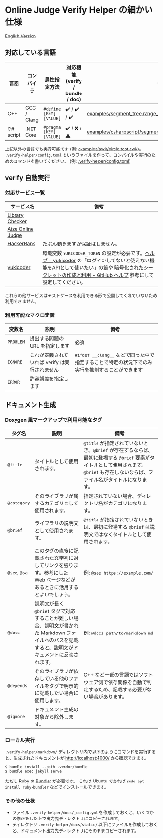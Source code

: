 # Online Judge Verify Helper の細かい仕様

[English Version](https://kmyk.github.io/online-judge-verify-helper/document.html)

## 対応している言語

| 言語 | コンパイラ | 属性指定方法 | 対応機能 (verify / bundle / doc) | 例 |
|---|---|---|---|---|
| C++ | GCC / Clang | `#define [KEY] [VALUE]` | :heavy_check_mark: / :heavy_check_mark: / :heavy_check_mark: | [examples/segment_tree.range_sum_query.test.cpp](https://github.com/kmyk/online-judge-verify-helper/blob/master/examples/segment_tree.range_sum_query.test.cpp) |
| C# script | .NET Core | `#pragma [KEY] [VALUE]` | :heavy_check_mark: / :x: / :warning: | [examples/csharpscript/segment_tree.range_sum_query.test.csx](https://github.com/kmyk/online-judge-verify-helper/blob/master/examples/csharpscript/segment_tree.range_sum_query.test.csx) |

上記以外の言語でも実行可能です (例: [examples/awk/circle.test.awk](https://github.com/kmyk/online-judge-verify-helper/blob/master/examples/awk/circle.test.awk))。 `.verify-helper/config.toml` というファイルを作って、コンパイルや実行のためのコマンドを書いてください。 (例: [.verify-helper/config.toml](https://github.com/kmyk/online-judge-verify-helper/blob/master/.verify-helper/config.toml))


## verify 自動実行

### 対応サービス一覧

|サービス名|備考|
|---|---|
| [Library Checker](https://judge.yosupo.jp/) | |
| [Aizu Online Judge](https://onlinejudge.u-aizu.ac.jp/home) | |
| [HackerRank](https://www.hackerrank.com/) | たぶん動きますが保証はしません。 |
| [yukicoder](https://yukicoder.me) | 環境変数 `YUKICODER_TOKEN` の設定が必要です。[ヘルプ - yukicoder](https://yukicoder.me/help) の「ログインしてないと使えない機能をAPIとして使いたい」の節や [暗号化されたシークレットの作成と利用 - GitHub ヘルプ](https://help.github.com/ja/actions/configuring-and-managing-workflows/creating-and-storing-encrypted-secrets#creating-encrypted-secrets) 参考にして設定してください。 |

これらの他サービスはテストケースを利用できる形で公開してくれていないため利用できません。

### 利用可能なマクロ定義

|変数名|説明|備考|
|---|---|---|
| `PROBLEM` | 提出する問題の URL を指定します | 必須 |
| `IGNORE` | これが定義されていれば verify は実行されません | `#ifdef __clang__` などで囲った中で指定することで特定の状況下でのみ実行を抑制することができます |
| `ERROR` | 許容誤差を指定します | |

## ドキュメント生成

### Doxygen 風マークアップで利用可能なタグ

|タグ名|説明|備考|
|---|---|---|
| `@title` | タイトルとして使用されます。 | `@title` が指定されていないとき、`@brief` が存在するならば、最初に登場する `@brief` 要素がタイトルとして使用されます。`@brief` も存在しないならば、ファイル名がタイトルになります。 |
| `@category` | そのライブラリが属するカテゴリとして使用されます。 | 指定されていない場合、ディレクトリ名がカテゴリになります。 |
| `@brief` | ライブラリの説明文として使用されます。 | `@title` が指定されていないときは、最初に登場する `@brief` は説明文ではなくタイトルとして使用されます。 |
| `@see`, `@sa` | このタグの直後に記載された文字列に対してリンクを張ります。参考にした Web ページなどがあるときに活用するとよいでしょう。 | 例: `@see https://example.com/` |
| `@docs` | 説明文が長く `@brief` タグで対応することが難しい場合、説明文が書かれた Markdown ファイルへのパスを記載すると、説明文がドキュメントに反映されます。 | 例: `@docs path/to/markdown.md` |
| `@depends` | そのライブラリが依存している他のファイルをタグで明示的に記載したい場合に使用します。 | C++ など一部の言語ではソフトウェア側で依存関係を自動で判定するため、記載する必要がない場合があります。 |
| `@ignore` | ドキュメント生成の対象から除外します。 |  |

### ローカル実行

`.verify-helper/markdown/` ディレクトリ内で以下のようにコマンドを実行すると、生成されたドキュメントが <http://localhost:4000/> から確認できます。

``` console
$ bundle install --path .vendor/bundle
$ bundle exec jekyll serve
```

ただし Ruby の [Bundler](https://bundler.io/) が必要です。
これは Ubuntu であれば `sudo apt install ruby-bundler` などでインストールできます。

### その他の仕様

-   ファイル `.verify-helper/docs/_config.yml` を作成しておくと、いくつかの修正をした上で出力先ディレクトリにコピーされます。
-   ディレクトリ `.verify-helper/docs/static/` 以下にファイルを作成しておくと、ドキュメント出力先ディレクトリにそのままコピーされます。
